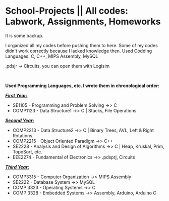 # School-Projects  ||  All codes: Labwork, Assignments, Homeworks

It is some backup. 

I organized all my codes before pushing them to here.
Some of my codes didn't work correctly because I lacked knowledge then.
Used Codding Languages: C, C++, MIPS Assembly, MySQL

.pdsjr -> Circuits, you can open them with Logisim

<br>


**Used Programming Languages, etc.
I wrote them in chronological order:**

<ins>_**First Year:**_</ins>
- SE1105 - Programming and Problem Solving ->> C
- COMP1123 - Data Structure1 ->> C | Stacks, File Operations

<ins>_**Second Year:**_</ins>
- COMP2213 - Data Structure2 ->> C | Binary Trees, AVL, Left & Right Rotations
- COMP2215 - Object Oriented Paradigm ->> C++
- SE2228 - Analysis and Design of Algorithms ->> C | Heap, Kruskal, Prim, TopoSort, etc.
- EEE2274 - Fundamental of Electronics ->> .pdsprj, Circuits

<ins> _**Third Year:**_</ins>
- COMP3315 - Computer Organization ->> MIPS Assembly
- SE2222 - Database System ->> MySQL
- COMP 3323 - Operating Systems ->> C
- COMP 3328 - Embedded Systems ->> Assembly, Arduino, Arduino C
